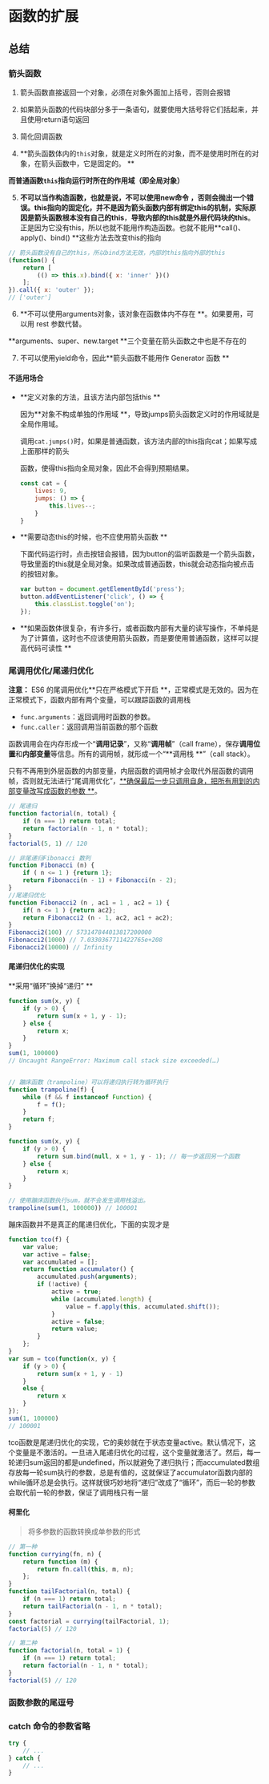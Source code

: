 # 函数的扩展



## 总结

### 箭头函数

1. 箭头函数直接返回一个对象，必须在对象外面加上括号，否则会报错

2. 如果箭头函数的代码块部分多于一条语句，就要使用大括号将它们括起来，并且使用return语句返回

3. 简化回调函数

4. **箭头函数体内的`this`对象，就是定义时所在的对象，而不是使用时所在的对象，在箭头函数中，它是固定的。 **

  **而普通函数`this`指向运行时所在的作用域（即全局对象）**

5. **不可以当作构造函数，也就是说，不可以使用new命令 **，否则会抛出一个错误。this指向的固定化，并不是因为箭头函数内部有绑定this的机制，实际原因是**箭头函数根本没有自己的this**，**导致内部的this就是外层代码块的this**。正是因为它没有this，所以也就不能用作构造函数。也就不能用**call()、apply()、bind() **这些方法去改变this的指向

  ```javascript
  // 箭头函数没有自己的this，所以bind方法无效，内部的this指向外部的this
  (function() {
      return [
          (() => this.x).bind({ x: 'inner' })()
      ];
  }).call({ x: 'outer' });
  // ['outer']
  
  ```

6. **不可以使用arguments对象，该对象在函数体内不存在 **。如果要用，可以用 rest 参数代替。

  **arguments、super、new.target **三个变量在箭头函数之中也是不存在的

7. 不可以使用yield命令，因此**箭头函数不能用作 Generator 函数 **

#### 不适用场合

* **定义对象的方法，且该方法内部包括this **

  因为**对象不构成单独的作用域 **，导致jumps箭头函数定义时的作用域就是全局作用域。

  调用`cat.jumps()`时，如果是普通函数，该方法内部的this指向cat；如果写成上面那样的箭头

  函数，使得this指向全局对象，因此不会得到预期结果。

  ```javascript
  const cat = {
      lives: 9,
      jumps: () => {
          this.lives--;
      }
  }
  ```

* **需要动态this的时候，也不应使用箭头函数 **

  下面代码运行时，点击按钮会报错，因为button的监听函数是一个箭头函数，导致里面的this就是全局对象。如果改成普通函数，this就会动态指向被点击的按钮对象。

  ```javascript
  var button = document.getElementById('press');
  button.addEventListener('click', () => {
      this.classList.toggle('on');
  });
  ```

* **如果函数体很复杂，有许多行，或者函数内部有大量的读写操作，不单纯是为了计算值，这时也不应该使用箭头函数，而是要使用普通函数，这样可以提高代码可读性 **

### 尾调用优化/尾递归优化

**注意：** ES6 的尾调用优化**只在严格模式下开启 **，正常模式是无效的。因为在正常模式下，函数内部有两个变量，可以跟踪函数的调用栈

- `func.arguments`：返回调用时函数的参数。
- `func.caller`：返回调用当前函数的那个函数

函数调用会在内存形成一个“**调用记录**”，又称“**调用帧**”（call frame），保存**调用位置**和**内部变量**等信息。所有的调用帧，就形成一个“**调用栈 **”（call stack）。

只有不再用到外层函数的内部变量，内层函数的调用帧才会取代外层函数的调用帧，否则就无法进行“尾调用优化”，<u>**确保最后一步只调用自身，把所有用到的内部变量改写成函数的参数 **</u>。

```javascript
// 尾递归
function factorial(n, total) {
    if (n === 1) return total;
    return factorial(n - 1, n * total);
}
factorial(5, 1) // 120

// 非尾递归Fibonacci 数列
function Fibonacci (n) {
    if ( n <= 1 ) {return 1};
    return Fibonacci(n - 1) + Fibonacci(n - 2);
}
//尾递归优化
function Fibonacci2 (n , ac1 = 1 , ac2 = 1) {
    if( n <= 1 ) {return ac2};
    return Fibonacci2 (n - 1, ac2, ac1 + ac2);
}
Fibonacci2(100) // 573147844013817200000
Fibonacci2(1000) // 7.0330367711422765e+208
Fibonacci2(10000) // Infinity

```

#### 尾递归优化的实现

**采用“循环”换掉“递归” **

```javascript
function sum(x, y) {
    if (y > 0) {
        return sum(x + 1, y - 1);
    } else {
        return x;
    }
}
sum(1, 100000)
// Uncaught RangeError: Maximum call stack size exceeded(…)


// 蹦床函数（trampoline）可以将递归执行转为循环执行
function trampoline(f) {
    while (f && f instanceof Function) {
        f = f();
    }
    return f;
}

function sum(x, y) {
    if (y > 0) {
        return sum.bind(null, x + 1, y - 1); // 每一步返回另一个函数
    } else {
        return x;
    }
}

// 使用蹦床函数执行sum，就不会发生调用栈溢出。
trampoline(sum(1, 100000)) // 100001
```

蹦床函数并不是真正的尾递归优化，下面的实现才是

```javascript
function tco(f) {
    var value;
    var active = false;
    var accumulated = [];
    return function accumulator() {
        accumulated.push(arguments);
        if (!active) {
            active = true;
            while (accumulated.length) {
                value = f.apply(this, accumulated.shift());
            }
            active = false;
            return value;
        }
    };
}
var sum = tco(function(x, y) {
    if (y > 0) {
        return sum(x + 1, y - 1)
    }
    else {
        return x
    }
});
sum(1, 100000)
// 100001

```

tco函数是尾递归优化的实现，它的奥妙就在于状态变量active。默认情况下，这个变量是不激活的。一旦进入尾递归优化的过程，这个变量就激活了。然后，每一轮递归sum返回的都是undefined，所以就避免了递归执行；而accumulated数组存放每一轮sum执行的参数，总是有值的，这就保证了accumulator函数内部的while循环总是会执行。这样就很巧妙地将“递归”改成了“循环”，而后一轮的参数会取代前一轮的参数，保证了调用栈只有一层

#### 柯里化

> 将多参数的函数转换成单参数的形式

```javascript
// 第一种
function currying(fn, n) {
    return function (m) {
        return fn.call(this, m, n);
    };
}
function tailFactorial(n, total) {
    if (n === 1) return total;
    return tailFactorial(n - 1, n * total);
}
const factorial = currying(tailFactorial, 1);
factorial(5) // 120

// 第二种
function factorial(n, total = 1) {
    if (n === 1) return total;
    return factorial(n - 1, n * total);
}
factorial(5) // 120
```

### 函数参数的尾逗号

### catch 命令的参数省略

```javascript
try {
    // ...
} catch {
    // ...
}
```

